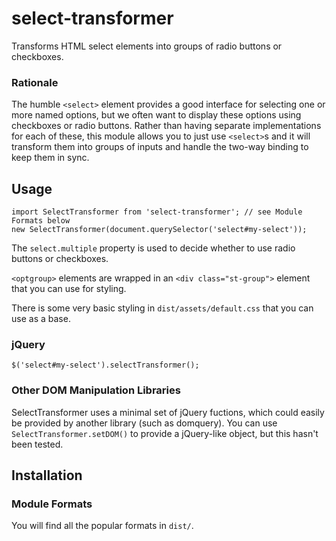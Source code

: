 # select-transformer

Transforms HTML select elements into groups of radio buttons or checkboxes.

### Rationale

The humble `<select>` element provides a good interface for selecting one or more named options, but we often want to display these options using checkboxes or radio buttons. Rather than having separate implementations for each of these, this module allows you to just use `<select>`s and it will transform them into groups of inputs and handle the two-way binding to keep them in sync.

## Usage

```
import SelectTransformer from 'select-transformer'; // see Module Formats below
new SelectTransformer(document.querySelector('select#my-select'));
```

The `select.multiple` property is used to decide whether to use radio buttons or checkboxes.

`<optgroup>` elements are wrapped in an `<div class="st-group">` element that you can use for styling.

There is some very basic styling in `dist/assets/default.css` that you can use as a base.

### jQuery

```
$('select#my-select').selectTransformer();
```

### Other DOM Manipulation Libraries

SelectTransformer uses a minimal set of jQuery fuctions, which could easily be provided by another library (such as domquery). You can use `SelectTransformer.setDOM()` to provide a jQuery-like object, but this hasn't been tested.

## Installation

### Module Formats

You will find all the popular formats in `dist/`.
